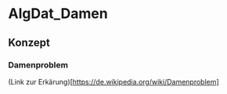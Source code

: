 # AlgDat_Damen

## Konzept 

### Damenproblem

(Link zur Erkärung)[https://de.wikipedia.org/wiki/Damenproblem]